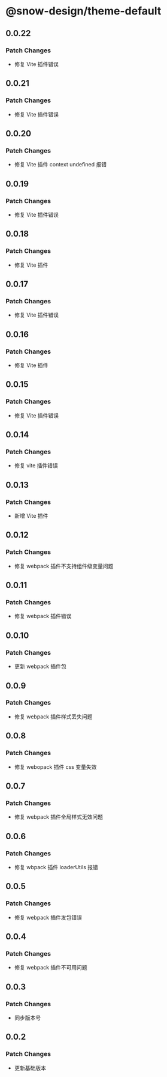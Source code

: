 # @snow-design/theme-default

## 0.0.22

### Patch Changes

- 修复 Vite 插件错误

## 0.0.21

### Patch Changes

- 修复 Vite 插件错误

## 0.0.20

### Patch Changes

- 修复 Vite 插件 context undefined 报错

## 0.0.19

### Patch Changes

- 修复 Vite 插件错误

## 0.0.18

### Patch Changes

- 修复 Vite 插件

## 0.0.17

### Patch Changes

- 修复 Vite 插件错误

## 0.0.16

### Patch Changes

- 修复 Vite 插件

## 0.0.15

### Patch Changes

- 修复 Vite 插件错误

## 0.0.14

### Patch Changes

- 修复 vite 插件错误

## 0.0.13

### Patch Changes

- 新增 Vite 插件

## 0.0.12

### Patch Changes

- 修复 webpack 插件不支持组件级变量问题

## 0.0.11

### Patch Changes

- 修复 webpack 插件错误

## 0.0.10

### Patch Changes

- 更新 webpack 插件包

## 0.0.9

### Patch Changes

- 修复 webpack 插件样式丢失问题

## 0.0.8

### Patch Changes

- 修复 webopack 插件 css 变量失效

## 0.0.7

### Patch Changes

- 修复 webpack 插件全局样式无效问题

## 0.0.6

### Patch Changes

- 修复 wbpack 插件 loaderUtils 报错

## 0.0.5

### Patch Changes

- 修复 webpack 插件发包错误

## 0.0.4

### Patch Changes

- 修复 webpack 插件不可用问题

## 0.0.3

### Patch Changes

- 同步版本号

## 0.0.2

### Patch Changes

- 更新基础版本
